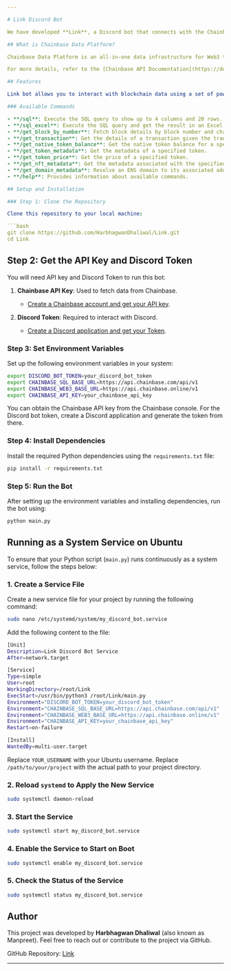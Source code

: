 ```yaml
---

# Link Discord Bot

We have developed **Link**, a Discord bot that connects with the Chainbase Network. It's an open-source project that anyone can use.

## What is Chainbase Data Platform?

Chainbase Data Platform is an all-in-one data infrastructure for Web3 that allows you to index, transform, and utilize large-scale on-chain data. It provides a suite of tools and services to help you build, manage, and scale your Web3 applications. By leveraging enriched on-chain data and streaming computing technologies across one data infrastructure, Chainbase Data Platform automates the indexing and querying of blockchain data, enabling developers to accomplish complex data tasks with ease.

For more details, refer to the [Chainbase API Documentation](https://docs.chainbase.com/api-reference/overview).

## Features

Link bot allows you to interact with blockchain data using a set of powerful commands:

### Available Commands

- **/sql**: Execute the SQL query to show up to 4 columns and 20 rows.
- **/sql_excel**: Execute the SQL query and get the result in an Excel file.
- **/get_block_by_number**: Fetch block details by block number and chain ID.
- **/get_transaction**: Get the details of a transaction given the transaction hash.
- **/get_native_token_balance**: Get the native token balance for a specified address.
- **/get_token_metadata**: Get the metadata of a specified token.
- **/get_token_price**: Get the price of a specified token.
- **/get_nft_metadata**: Get the metadata associated with the specified NFT.
- **/get_domain_metadata**: Resolve an ENS domain to its associated address.
- **/help**: Provides information about available commands.

## Setup and Installation

### Step 1: Clone the Repository

Clone this repository to your local machine:

```bash
git clone https://github.com/HarbhagwanDhaliwal/Link.git
cd Link
```

## Step 2: Get the API Key and Discord Token

You will need API key and Discord Token to run this bot:

1. **Chainbase API Key**: Used to fetch data from Chainbase.  
   - [Create a Chainbase account and get your API key](https://console.chainbase.com/).

2. **Discord Token**: Required to interact with Discord.  
   - [Create a Discord application and get your Token](https://discord.com/developers/applications).


### Step 3: Set Environment Variables

Set up the following environment variables in your system:

```bash
export DISCORD_BOT_TOKEN=your_discord_bot_token
export CHAINBASE_SQL_BASE_URL=https://api.chainbase.com/api/v1
export CHAINBASE_WEB3_BASE_URL=https://api.chainbase.online/v1
export CHAINBASE_API_KEY=your_chainbase_api_key
```

You can obtain the Chainbase API key from the Chainbase console. For the Discord bot token, create a Discord application and generate the token from there.

### Step 4: Install Dependencies

Install the required Python dependencies using the `requirements.txt` file:

```bash
pip install -r requirements.txt
```

### Step 5: Run the Bot

After setting up the environment variables and installing dependencies, run the bot using:

```bash
python main.py
```
## Running as a System Service on Ubuntu

To ensure that your Python script (`main.py`) runs continuously as a system service, follow the steps below:

### 1. Create a Service File
Create a new service file for your project by running the following command:

```bash
sudo nano /etc/systemd/system/my_discord_bot.service
```
Add the following content to the file:

```bash
[Unit]
Description=Link Discord Bot Service
After=network.target

[Service]
Type=simple
User=root
WorkingDirectory=/root/Link
ExecStart=/usr/bin/python3 /root/Link/main.py
Environment="DISCORD_BOT_TOKEN=your_discord_bot_token"
Environment="CHAINBASE_SQL_BASE_URL=https://api.chainbase.com/api/v1"
Environment="CHAINBASE_WEB3_BASE_URL=https://api.chainbase.online/v1"
Environment="CHAINBASE_API_KEY=your_chainbase_api_key"
Restart=on-failure

[Install]
WantedBy=multi-user.target


```
Replace `YOUR_USERNAME` with your Ubuntu username.
Replace `/path/to/your/project` with the actual path to your project directory.

### 2. Reload `systemd` to Apply the New Service

```bash
sudo systemctl daemon-reload
```

### 3. Start the Service

```bash
sudo systemctl start my_discord_bot.service
```

### 4. Enable the Service to Start on Boot

```bash
sudo systemctl enable my_discord_bot.service
```

### 5. Check the Status of the Service

```bash
sudo systemctl status my_discord_bot.service
```

## Author

This project was developed by **Harbhagwan Dhaliwal** (also known as Manpreet). Feel free to reach out or contribute to the project via GitHub.

GitHub Repository: [Link](https://github.com/HarbhagwanDhaliwal/Link/)

--- 
```

